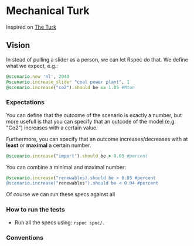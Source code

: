 # Mechanical Turk

Inspired on [The Turk](http://en.wikipedia.org/wiki/The_Turk)

## Vision

In stead of pulling a slider as a person, we can let Rspec do that. We define
what we expect, e.g.:

````ruby
@scenario.new 'nl', 2040
@scenario.increase_slider "coal power plant", 1
@scenario.increase("co2").should be == 1.05 #Mton
````

### Expectations

You can define that the outcome of the scenario is exactly a number, but more
usefull is that you can specify that an outcode of the model (e.g. "Co2")
increases with a certain value.

Furthermore, you can specify that an outcome increases/decreases with at 
**least** or **maximal** a certain number.

````ruby
@scenario.increase("import").should be > 0.03 #percent
````

You can combine a minimal and maximal number:

````ruby
@scenario.increase("renewables).should be > 0.03 #percent
@scenario.increase("renewables").should be < 0.04 #percent
````

Of course we can run these specs against all

### How to run the tests

* Run all the specs using: `rspec spec/.`

### Conventions

